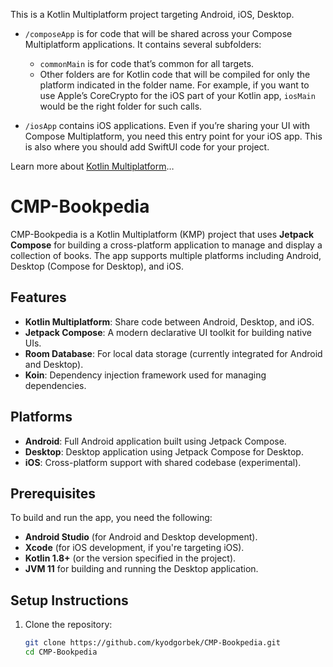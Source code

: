 This is a Kotlin Multiplatform project targeting Android, iOS, Desktop.

* `/composeApp` is for code that will be shared across your Compose Multiplatform applications.
  It contains several subfolders:
    - `commonMain` is for code that’s common for all targets.
    - Other folders are for Kotlin code that will be compiled for only the platform indicated in the
      folder name.
      For example, if you want to use Apple’s CoreCrypto for the iOS part of your Kotlin app,
      `iosMain` would be the right folder for such calls.

* `/iosApp` contains iOS applications. Even if you’re sharing your UI with Compose Multiplatform,
  you need this entry point for your iOS app. This is also where you should add SwiftUI code for
  your project.

Learn more
about [Kotlin Multiplatform](https://www.jetbrains.com/help/kotlin-multiplatform-dev/get-started.html)…

# CMP-Bookpedia

CMP-Bookpedia is a Kotlin Multiplatform (KMP) project that uses **Jetpack Compose** for building a cross-platform application to manage and display a collection of books. The app supports multiple platforms including Android, Desktop (Compose for Desktop), and iOS.

## Features

- **Kotlin Multiplatform**: Share code between Android, Desktop, and iOS.
- **Jetpack Compose**: A modern declarative UI toolkit for building native UIs.
- **Room Database**: For local data storage (currently integrated for Android and Desktop).
- **Koin**: Dependency injection framework used for managing dependencies.

## Platforms

- **Android**: Full Android application built using Jetpack Compose.
- **Desktop**: Desktop application using Jetpack Compose for Desktop.
- **iOS**: Cross-platform support with shared codebase (experimental).

## Prerequisites

To build and run the app, you need the following:

- **Android Studio** (for Android and Desktop development).
- **Xcode** (for iOS development, if you're targeting iOS).
- **Kotlin 1.8+** (or the version specified in the project).
- **JVM 11** for building and running the Desktop application.

## Setup Instructions

1. Clone the repository:
   ```bash
   git clone https://github.com/kyodgorbek/CMP-Bookpedia.git
   cd CMP-Bookpedia


